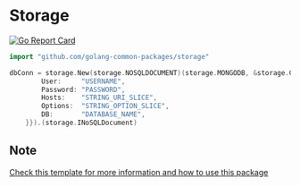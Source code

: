 # Storage
[![Go Report Card](https://goreportcard.com/badge/github.com/golang-common-packages/storage)](https://goreportcard.com/report/github.com/golang-common-packages/storage)

```go
import "github.com/golang-common-packages/storage"
```

```go
dbConn = storage.New(storage.NOSQLDOCUMENT)(storage.MONGODB, &storage.Config{MongoDB: storage.MongoDB{
		User:     "USERNAME",
		Password: "PASSWORD",
		Hosts:    "STRING_URI_SLICE",
		Options:  "STRING_OPTION_SLICE",
		DB:       "DATABASE_NAME",
	}}).(storage.INoSQLDocument)
```

## Note
[Check this template for more information and how to use this package](https://github.com/golang-common-packages/template)